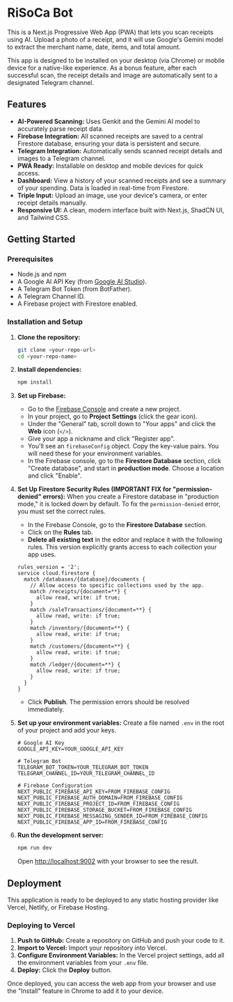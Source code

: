 
# RiSoCa Bot

This is a Next.js Progressive Web App (PWA) that lets you scan receipts using AI. Upload a photo of a receipt, and it will use Google's Gemini model to extract the merchant name, date, items, and total amount.

This app is designed to be installed on your desktop (via Chrome) or mobile device for a native-like experience. As a bonus feature, after each successful scan, the receipt details and image are automatically sent to a designated Telegram channel.

## Features

*   **AI-Powered Scanning:** Uses Genkit and the Gemini AI model to accurately parse receipt data.
*   **Firebase Integration:** All scanned receipts are saved to a central Firestore database, ensuring your data is persistent and secure.
*   **Telegram Integration:** Automatically sends scanned receipt details and images to a Telegram channel.
*   **PWA Ready:** Installable on desktop and mobile devices for quick access.
*   **Dashboard:** View a history of your scanned receipts and see a summary of your spending. Data is loaded in real-time from Firestore.
*   **Triple Input:** Upload an image, use your device's camera, or enter receipt details manually.
*   **Responsive UI:** A clean, modern interface built with Next.js, ShadCN UI, and Tailwind CSS.

## Getting Started

### Prerequisites

*   Node.js and npm
*   A Google AI API Key (from [Google AI Studio](https://aistudio.google.com/)).
*   A Telegram Bot Token (from BotFather).
*   A Telegram Channel ID.
*   A Firebase project with Firestore enabled.

### Installation and Setup

1.  **Clone the repository:**
    ```bash
    git clone <your-repo-url>
    cd <your-repo-name>
    ```

2.  **Install dependencies:**
    ```bash
    npm install
    ```

3.  **Set up Firebase:**
    *   Go to the [Firebase Console](https://console.firebase.google.com/) and create a new project.
    *   In your project, go to **Project Settings** (click the gear icon).
    *   Under the "General" tab, scroll down to "Your apps" and click the **Web** icon (`</>`).
    *   Give your app a nickname and click "Register app".
    *   You'll see an `firebaseConfig` object. Copy the key-value pairs. You will need these for your environment variables.
    *   In the Firebase console, go to the **Firestore Database** section, click "Create database", and start in **production mode**. Choose a location and click "Enable".

4.  **Set Up Firestore Security Rules (IMPORTANT FIX for "permission-denied" errors):**
    When you create a Firestore database in "production mode," it is locked down by default. To fix the `permission-denied` error, you must set the correct rules.

    *   In the Firebase Console, go to the **Firestore Database** section.
    *   Click on the **Rules** tab.
    *   **Delete all existing text** in the editor and replace it with the following rules. This version explicitly grants access to each collection your app uses.

    ```
    rules_version = '2';
    service cloud.firestore {
      match /databases/{database}/documents {
        // Allow access to specific collections used by the app.
        match /receipts/{document=**} {
          allow read, write: if true;
        }
        match /saleTransactions/{document=**} {
          allow read, write: if true;
        }
        match /inventory/{document=**} {
          allow read, write: if true;
        }
        match /customers/{document=**} {
          allow read, write: if true;
        }
        match /ledger/{document=**} {
          allow read, write: if true;
        }
      }
    }
    ```
    *   Click **Publish**. The permission errors should be resolved immediately.

5.  **Set up your environment variables:**
    Create a file named `.env` in the root of your project and add your keys.

    ```
    # Google AI Key
    GOOGLE_API_KEY=YOUR_GOOGLE_API_KEY

    # Telegram Bot
    TELEGRAM_BOT_TOKEN=YOUR_TELEGRAM_BOT_TOKEN
    TELEGRAM_CHANNEL_ID=YOUR_TELEGRAM_CHANNEL_ID

    # Firebase Configuration
    NEXT_PUBLIC_FIREBASE_API_KEY=FROM_FIREBASE_CONFIG
    NEXT_PUBLIC_FIREBASE_AUTH_DOMAIN=FROM_FIREBASE_CONFIG
    NEXT_PUBLIC_FIREBASE_PROJECT_ID=FROM_FIREBASE_CONFIG
    NEXT_PUBLIC_FIREBASE_STORAGE_BUCKET=FROM_FIREBASE_CONFIG
    NEXT_PUBLIC_FIREBASE_MESSAGING_SENDER_ID=FROM_FIREBASE_CONFIG
    NEXT_PUBLIC_FIREBASE_APP_ID=FROM_FIREBASE_CONFIG
    ```

6.  **Run the development server:**
    ```bash
    npm run dev
    ```

    Open [http://localhost:9002](http://localhost:9002) with your browser to see the result.

## Deployment

This application is ready to be deployed to any static hosting provider like Vercel, Netlify, or Firebase Hosting.

### Deploying to Vercel

1.  **Push to GitHub:** Create a repository on GitHub and push your code to it.
2.  **Import to Vercel:** Import your repository into Vercel.
3.  **Configure Environment Variables:** In the Vercel project settings, add all the environment variables from your `.env` file.
4.  **Deploy:** Click the **Deploy** button.

Once deployed, you can access the web app from your browser and use the "Install" feature in Chrome to add it to your device.

